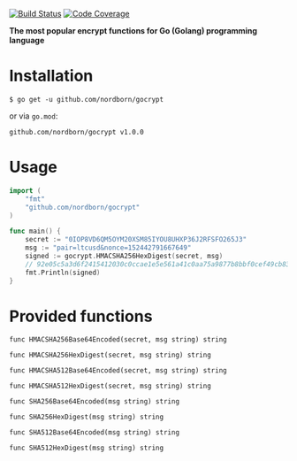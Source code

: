 [![Build Status](https://travis-ci.org/nordborn/gocrypt.svg?branch=master)](https://travis-ci.org/nordborn/gocrypt)
[![Code Coverage](https://codecov.io/gh/nordborn/gocrypt/branch/master/graph/badge.svg)](https://codecov.io/gh/nordborn/gocrypt/branch/master/graph/badge.svg)

**The most popular encrypt functions for Go (Golang) programming language**

# Installation

`$ go get -u github.com/nordborn/gocrypt`

or via `go.mod`:

`github.com/nordborn/gocrypt v1.0.0`

# Usage

```Go
import (
    "fmt"
    "github.com/nordborn/gocrypt"
)

func main() {
    secret := "0IOP8VD6QM5OYM20XSM85IYOU8UHXP36J2RFSFO265J3"
    msg := "pair=ltcusd&nonce=152442791667649"
    signed := gocrypt.HMACSHA256HexDigest(secret, msg)
    // 92e05c5a3d6f2415412030c0ccae1e5e561a41c0aa75a9877b8bbf0cef49cb83
    fmt.Println(signed)
}
```

# Provided functions

```
func HMACSHA256Base64Encoded(secret, msg string) string

func HMACSHA256HexDigest(secret, msg string) string

func HMACSHA512Base64Encoded(secret, msg string) string

func HMACSHA512HexDigest(secret, msg string) string

func SHA256Base64Encoded(msg string) string

func SHA256HexDigest(msg string) string

func SHA512Base64Encoded(msg string) string

func SHA512HexDigest(msg string) string
```